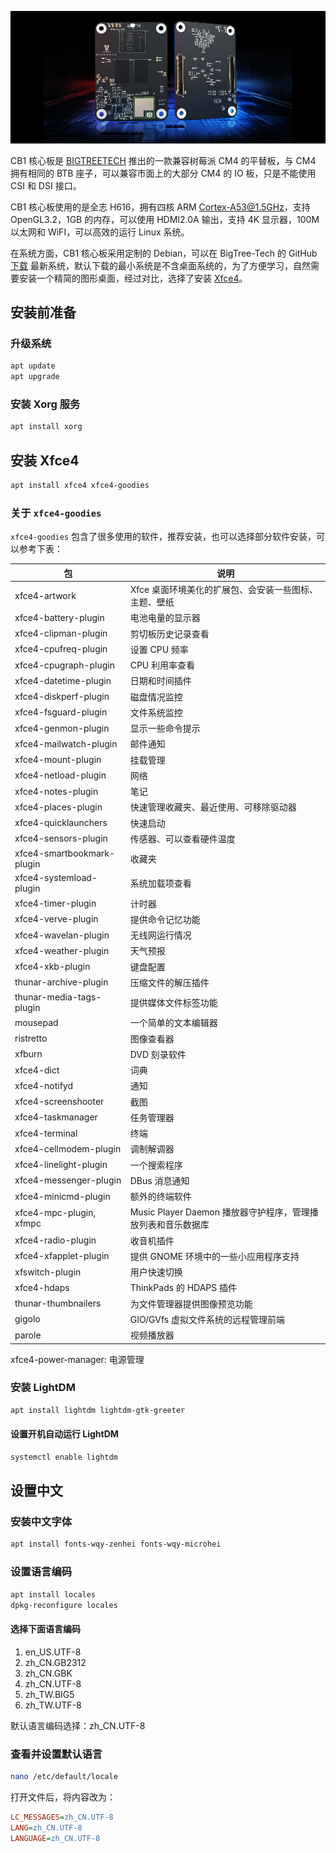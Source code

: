 ![](_media/cb1.png)

CB1 核心板是 [BIGTREETECH](www.bigtree-tech.com) 推出的一款兼容树莓派 CM4 的平替板，与 CM4 拥有相同的 BTB 座子，可以兼容市面上的大部分 CM4 的 IO 板，只是不能使用 CSI 和 DSI 接口。

CB1 核心板使用的是全志 H616，拥有四核 ARM Cortex-A53@1.5GHz，支持 OpenGL3.2，1GB 的内存，可以使用 HDMI2.0A 输出，支持 4K 显示器，100M 以太网和 WiFI，可以高效的运行 Linux 系统。

在系统方面，CB1 核心板采用定制的 Debian，可以在 BigTree-Tech 的 GitHub [下载](https://github.com/bigtreetech/CB1/releases) 最新系统，默认下载的最小系统是不含桌面系统的，为了方便学习，自然需要安装一个精简的图形桌面，经过对比，选择了安装 [Xfce4](https://xfce.org)。

## 安装前准备

### 升级系统

```bash
apt update
apt upgrade
```

### 安装 Xorg 服务

```bash
apt install xorg
```

## 安装 Xfce4

```bash
apt install xfce4 xfce4-goodies
```

### 关于 `xfce4-goodies`

`xfce4-goodies` 包含了很多使用的软件，推荐安装，也可以选择部分软件安装，可以参考下表：

| 包                         | 说明                                                         |
| -------------------------- | ------------------------------------------------------------ |
| xfce4-artwork              | Xfce 桌面环境美化的扩展包、会安装一些图标、主题、壁纸        |
| xfce4-battery-plugin       | 电池电量的显示器                                             |
| xfce4-clipman-plugin       | 剪切板历史记录查看                                           |
| xfce4-cpufreq-plugin       | 设置 CPU 频率                                                |
| xfce4-cpugraph-plugin      | CPU 利用率查看                                               |
| xfce4-datetime-plugin      | 日期和时间插件                                               |
| xfce4-diskperf-plugin      | 磁盘情况监控                                                 |
| xfce4-fsguard-plugin       | 文件系统监控                                                 |
| xfce4-genmon-plugin        | 显示一些命令提示                                             |
| xfce4-mailwatch-plugin     | 邮件通知                                                     |
| xfce4-mount-plugin         | 挂载管理                                                     |
| xfce4-netload-plugin       | 网络                                                         |
| xfce4-notes-plugin         | 笔记                                                         |
| xfce4-places-plugin        | 快速管理收藏夹、最近使用、可移除驱动器                       |
| xfce4-quicklaunchers       | 快速启动                                                     |
| xfce4-sensors-plugin       | 传感器、可以查看硬件温度                                     |
| xfce4-smartbookmark-plugin | 收藏夹                                                       |
| xfce4-systemload-plugin    | 系统加载项查看                                               |
| xfce4-timer-plugin         | 计时器                                                       |
| xfce4-verve-plugin         | 提供命令记忆功能                                             |
| xfce4-wavelan-plugin       | 无线网运行情况                                               |
| xfce4-weather-plugin       | 天气预报                                                     |
| xfce4-xkb-plugin           | 键盘配置                                                     |
| thunar-archive-plugin      | 压缩文件的解压插件                                           |
| thunar-media-tags-plugin   | 提供媒体文件标签功能                                         |
| mousepad                   | 一个简单的文本编辑器                                         |
| ristretto                  | 图像查看器                                                   |
| xfburn                     | DVD 刻录软件                                                 |
| xfce4-dict                 | 词典                                                         |
| xfce4-notifyd              | 通知                                                         |
| xfce4-screenshooter        | 截图                                                         |
| xfce4-taskmanager          | 任务管理器                                                   |
| xfce4-terminal             | 终端                                                         |
| xfce4-cellmodem-plugin     | 调制解调器                                                   |
| xfce4-linelight-plugin     | 一个搜索程序                                                 |
| xfce4-messenger-plugin     | DBus 消息通知                                                |
| xfce4-minicmd-plugin       | 额外的终端软件                                               |
| xfce4-mpc-plugin, xfmpc    | Music Player Daemon 播放器守护程序，管理播放列表和音乐数据库 |
| xfce4-radio-plugin         | 收音机插件                                                   |
| xfce4-xfapplet-plugin      | 提供 GNOME 环境中的一些小应用程序支持                        |
| xfswitch-plugin            | 用户快速切换                                                 |
| xfce4-hdaps                | ThinkPads 的 HDAPS 插件                                      |
| thunar-thumbnailers        | 为文件管理器提供图像预览功能                                 |
| gigolo                     | GIO/GVfs 虚拟文件系统的远程管理前端                          |
| parole                     | 视频播放器                                                   |

xfce4-power-manager: 电源管理

### 安装 LightDM

```bash
apt install lightdm lightdm-gtk-greeter
```

#### 设置开机自动运行 LightDM

```bash
systemctl enable lightdm
```

## 设置中文

### 安装中文字体

```bash
apt install fonts-wqy-zenhei fonts-wqy-microhei
```

### 设置语言编码

```bash
apt install locales
dpkg-reconfigure locales
```

#### 选择下面语言编码

1. en_US.UTF-8
2. zh_CN.GB2312
3. zh_CN.GBK
4. zh_CN.UTF-8
5. zh_TW.BIG5
6. zh_TW.UTF-8

默认语言编码选择：zh_CN.UTF-8

### 查看并设置默认语言

```bash
nano /etc/default/locale
```

打开文件后，将内容改为：

```ini
LC_MESSAGES=zh_CN.UTF-8
LANG=zh_CN.UTF-8
LANGUAGE=zh_CN.UTF-8
```
